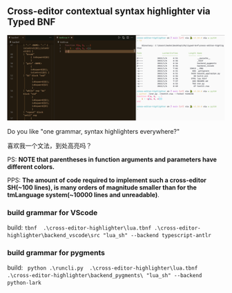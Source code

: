 ## Cross-editor contextual syntax highlighter via Typed BNF

![lua](_.PNG)


Do you like "one grammar, syntax highlighters everywhere?"

喜欢我一个文法，到处高亮吗？

PS: **NOTE that parentheses in function arguments and parameters have different colors.**

PPS: **The amount of code required to implement such a cross-editor SH(~100 lines), is many orders of magnitude smaller than for the tmLanguage system(~10000 lines and unreadable)**.

### build grammar for VScode

build: `tbnf  .\cross-editor-highlighter\lua.tbnf .\cross-editor-highlighter\backend_vscode\src "lua_sh" --backend typescript-antlr`


### build grammar for pygments

build: ` python .\runcli.py  .\cross-editor-highlighter\lua.tbnf .\cross-editor-highlighter\backend_pygments\ "lua_sh" --backend python-lark`
